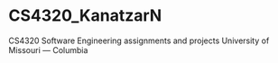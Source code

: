 # CS4320_KanatzarN
CS4320 Software Engineering assignments and projects
University of Missouri — Columbia
